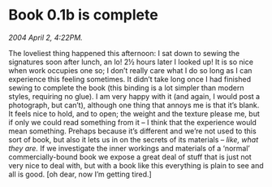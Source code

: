 Book 0.1b is complete
=====================

*2004 April 2, 4:22PM.*

The loveliest thing happened this afternoon: I sat down to sewing the signatures soon after lunch, an lo! 2&#189; hours later I looked up! It is so nice when work occupies one so; I don’t really care what I do so long as I can experience this feeling sometimes. It didn’t take long once I had finished sewing to complete the book (this binding is a lot simpler than modern styles, requiring no glue). I am very happy with it (and again, I would post a photograph, but can’t), although one thing that annoys me is that it’s blank. It feels nice to hold, and to open; the weight and the texture please me, but if only we could read something from it – I think that the experience would mean something. Prehaps because it’s different and we’re not used to this sort of book, but also it lets us in on the secrets of its materials – _like, what they are._ If we investigate the inner workings and materials of a ‘normal’ commercially-bound book we expose a great deal of stuff that is just not very nice to deal with, but with a book like this everything is plain to see and all is good. [oh dear, now I’m getting tired.]
